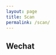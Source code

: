 ```yaml
---
layout: page
title: Scan
permalink: /scan/
---
```


<script src="/assets/js/qrcode.min.js"></script>

## Wechat

<div id="qrcode"></div>

<script>
var qrcode = new QRCode('qrcode', {
  text: 'http://weixin.qq.com/r/mJEMFHXEsCjPrTF398SK',
  width: 256,
  height: 256,
  colorDark: '#000000',
  colorLight: '#ffffff',
  correctLevel: QRCode.CorrectLevel.H
});
</script>
